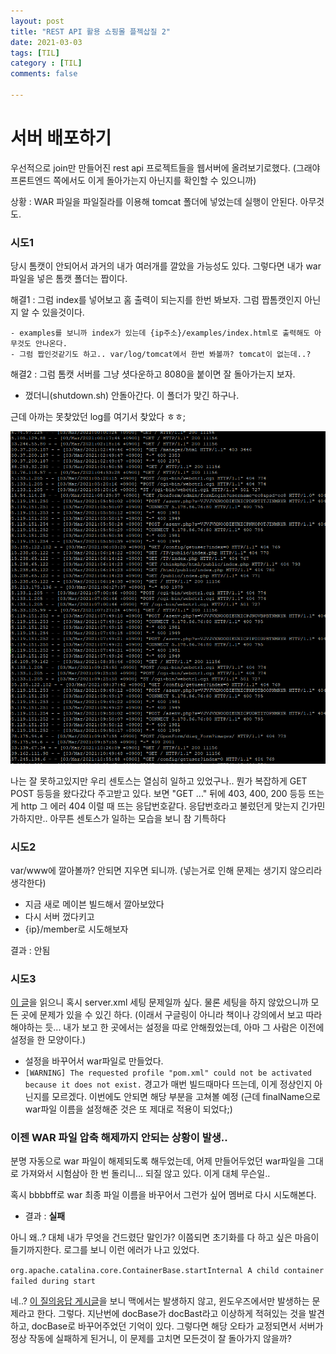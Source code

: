 ```yaml
---
layout: post
title: "REST API 활용 쇼핑몰 플젝삽질 2"
date: 2021-03-03
tags: [TIL]
category : [TIL]
comments: false

---
```


# 서버 배포하기

우선적으로 join만 만들어진 rest api 프로젝트들을 웹서버에 올려보기로했다. (그래야 프론트엔드 쪽에서도 이게 돌아가는지 아닌지를 확인할 수 있으니까)

상황 : WAR 파일을 파일질라를 이용해 tomcat 폴더에 넣었는데 실행이 안된다. 아무것도.

### 시도1

당시 톰캣이 안되어서 과거의 내가 여러개를 깔았을 가능성도  있다. 그렇다면 내가 war파일을 넣은 톰캣 폴더는 짭이다.

해결1 : 그럼 index를 넣어보고 홈 출력이 되는지를 한번 봐보자. 그럼 짭톰캣인지 아닌지 알 수 있을것이다.

	- examples를 보니까 index가 있는데 {ip주소}/examples/index.html로 출력해도 아무것도 안나온다.
	- 그럼 짭인것같기도 하고.. var/log/tomcat에서 한번 봐볼까? tomcat이 없는데..?

해결2 : 그럼 톰캣 서버를 그냥 셧다운하고 8080을 붙이면 잘 돌아가는지 보자.

- 껐더니(shutdown.sh) 안돌아간다. 이 폴더가 맞긴 하구나.

근데 아까는 못찾았던 log를 여기서 찾았다 ㅎㅎ;

![image-20210303174549509](2021-03-03-210303til.assets/image-20210303174549509.png)

나는 잘 못하고있지만 우리 센토스는 열심히 일하고 있었구나.. 뭔가 복잡하게 GET POST 등등을 왔다갔다 주고받고 있다. 보면 "GET ..." 뒤에 403, 400, 200 등등 뜨는게 http 그 에러 404 이럴 때 뜨는 응답번호같다. 응답번호라고 불렀던게 맞는지 긴가민가하지만.. 아무튼 센토스가 일하는 모습을 보니 참 기특하다



### 시도2

var/www에 깔아볼까? 안되면 지우면 되니까. (넣는거로 인해 문제는 생기지 않으리라 생각한다)

- 지금 새로 메이븐 빌드해서 깔아보았다
- 다시 서버 껐다키고
- {ip}/member로 시도해보자

결과 : 안됨



### 시도3

[이 글](https://okky.kr/article/385723)을 읽으니 혹시 server.xml 세팅 문제일까 싶다. 물론 세팅을 하지 않았으니까 모든 곳에 문제가 있을 수 있긴 하다. (이래서 구글링이 아니라 책이나 강의에서 보고 따라해야하는 듯... 내가 보고 한 곳에서는 설정을 따로 안해줬었는데, 아마 그 사람은 이전에 설정을 한 모양이다.)

- 설정을 바꾸어서 war파일로 만들었다. 
- `[WARNING] The requested profile "pom.xml" could not be activated because it does not exist.` 경고가 매번 빌드때마다 뜨는데, 이게 정상인지 아닌지를 모르겠다. 이번에도 안되면 해당 부분을 고쳐볼 예정 (근데 finalName으로 war파일 이름을 설정해준 것은 또 제대로 적용이 되었다;)



### 이젠 WAR 파일 압축 해제까지 안되는 상황이 발생..

분명 자동으로 war 파일이 해제되도록 해두었는데, 어제 만들어두었던 war파일을 그대로 가져와서 시험삼아 한 번 돌리니... 되질 않고 있다. 이게 대체 무슨일..

혹시 bbbbff로 war 최종 파일 이름을 바꾸어서 그런가 싶어 멤버로 다시 시도해본다.

- 결과 : **실패**

아니 왜..? 대체 내가 무엇을 건드렸단 말인가? 이쯤되면 초기화를 다 하고 싶은 마음이 들기까지한다. 로그를 보니 이런 에러가 나고 있었다.

`org.apache.catalina.core.ContainerBase.startInternal A child container failed during start`

네..? [이 질의응답 게시글](https://www.inflearn.com/questions/5283)을 보니 맥에서는 발생하지 않고, 윈도우즈에서만 발생하는 문제라고 한다. 그렇다. 지난번에 docBase가 docBast라고 이상하게 적혀있는 것을 발견하고, docBase로 바꾸어주었던 기억이 있다. 그렇다면 해당 오타가 교정되면서 서버가 정상 작동에 실패하게 된거니, 이 문제를 고치면 모든것이 잘 돌아가지 않을까?

